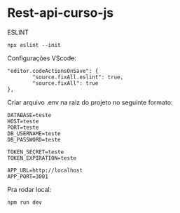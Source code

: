 # Rest-api-curso-js

ESLINT
```
npx eslint --init
```

Configurações VScode:
```
"editor.codeActionsOnSave": {
        "source.fixAll.eslint": true,
        "source.fixAll": true
},
```

Criar arquivo .env na raiz do projeto no seguinte formato:
```
DATABASE=teste
HOST=teste
PORT=teste
DB_USERNAME=teste
DB_PASSWORD=teste

TOKEN_SECRET=teste
TOKEN_EXPIRATION=teste

APP_URL=http://localhost
APP_PORT=3001
```

Pra rodar local:
```
npm run dev
```
